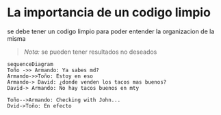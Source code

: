 # La importancia de un codigo limpio 

se debe tener un codigo limpio para poder entender la organizacion de la misma

> *Nota:* se pueden tener resultados no deseados

```mermaid
sequenceDiagram
Toño ->> Armando: Ya sabes md?
Armando->>Toño: Estoy en eso
Armando-> David: ¿donde venden los tacos mas buenos?
David-> Armando: No hay tacos buenos en mty

Toño-->Armando: Checking with John...
Dvid->Toño: En efecto
```

